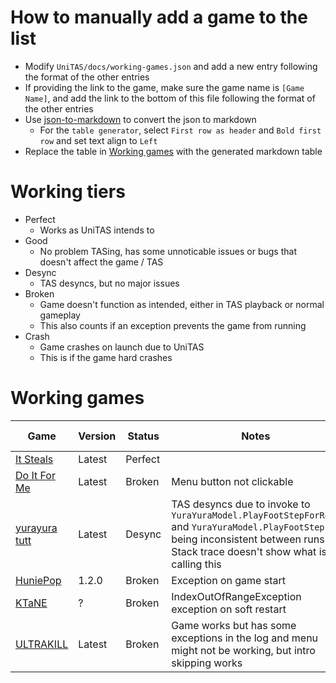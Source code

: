 # How to manually add a game to the list
- Modify `UniTAS/docs/working-games.json` and add a new entry following the format of the other entries
- If providing the link to the game, make sure the game name is `[Game Name]`, and add the link to the bottom of this file following the format of the other entries
- Use [json-to-markdown](https://tableconvert.com/json-to-markdown) to convert the json to markdown
  - For the `table generator`, select `First row as header` and `Bold first row` and set text align to `Left`
- Replace the table in [Working games](#working-games) with the generated markdown table

# Working tiers
- Perfect
  - Works as UniTAS intends to
- Good
  - No problem TASing, has some unnoticable issues or bugs that doesn't affect the game / TAS
- Desync
  - TAS desyncs, but no major issues
- Broken
  - Game doesn't function as intended, either in TAS playback or normal gameplay
  - This also counts if an exception prevents the game from running
- Crash
  - Game crashes on launch due to UniTAS
  - This is if the game hard crashes

# Working games
| **Game** | **Version** | **Status** | **Notes** | **Tested version** |
|---|---|---|---|---|
| [It Steals] | Latest | Perfect |  | Latest |
| [Do It For Me] | Latest | Broken | Menu button not clickable | Latest |
| [yurayura tutt] | Latest | Desync | TAS desyncs due to invoke to `YuraYuraModel.PlayFootStepForReal` and `YuraYuraModel.PlayFootStep` being inconsistent between runs. Stack trace doesn't show what is calling this | - |
| [HuniePop] | 1.2.0 | Broken | Exception on game start | Latest |
| [KTaNE] | ? | Broken | IndexOutOfRangeException exception on soft restart | Latest |
| [ULTRAKILL] | Latest | Broken | Game works but has some exceptions in the log and menu might not be working, but intro skipping works | Latest |

[It Steals]: https://store.steampowered.com/app/1349060/It_Steals/
[yurayura tutt]: https://cornflowerblue.itch.io/yurayura-tidying-up-the-tilting-tower
[Do It For Me]: https://lixiangames.itch.io/doitforme
[HuniePop]: https://store.steampowered.com/app/339800/HuniePop/
[KTaNE]: https://store.steampowered.com/app/341800/Keep_Talking_and_Nobody_Explodes/
[ULTRAKILL]: https://store.steampowered.com/app/1229490/ULTRAKILL/
